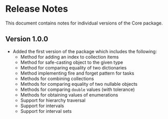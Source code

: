 # Release Notes

This document contains notes for individual versions of the Core package.

## Version 1.0.0

* Added the first version of the package which includes the following:
    * Method for adding an index to collection items
    * Method for safe-casting object to the given type
    * Method for comparing equality of two dictionaries
    * Method implementing fire and forget pattern for tasks
    * Methods for combining collections
    * Methods for comparing equality of two nullable objects
    * Methods for comparing `double` values (with tolerance)
    * Methods for obtaining values of enumerations
    * Support for hierarchy traversal
    * Support for intervals
    * Support for interval sets
